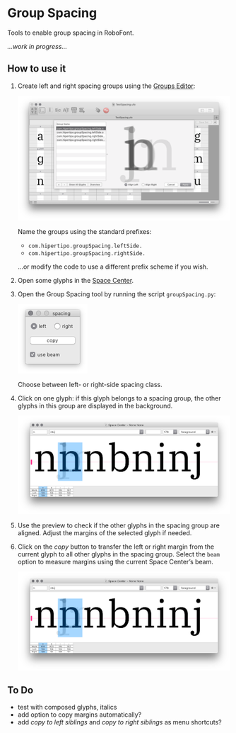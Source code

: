 Group Spacing
=============

Tools to enable group spacing in RoboFont.

*...work in progress...*

How to use it
-------------

1. Create left and right spacing groups using the [Groups Editor]:

    ![](imgs/spacingGroups.png)

    Name the groups using the standard prefixes: 
    
    - `com.hipertipo.groupSpacing.leftSide.`
    - `com.hipertipo.groupSpacing.rightSide.`

    …or modify the code to use a different prefix scheme if you wish.

2. Open some glyphs in the [Space Center].

3. Open the Group Spacing tool by running the script `groupSpacing.py`:

    ![](imgs/groupSpacingWindow.png)
   
    Choose between left- or right-side spacing class.

4. Click on one glyph: if this glyph belongs to a spacing group, the other glyphs in this group are displayed in the background.

    ![](imgs/spaceCenterAfter.png)

5. Use the preview to check if the other glyphs in the spacing group are aligned. Adjust the margins of the selected glyph if needed. 

6. Click on the *copy* button to transfer the left or right margin from the current glyph to all other glyphs in the spacing group. Select the `beam` option to measure margins using the current Space Center’s beam.

    ![](imgs/spaceCenterAfter.png)

[Groups Editor]: http://robofont.com/documentation/workspace/groups-editor/
[Space Center]: http://robofont.com/documentation/workspace/space-center

To Do
-----

- test with composed glyphs, italics
- add option to copy margins automatically?
- add *copy to left siblings* and *copy to right siblings* as menu shortcuts?
